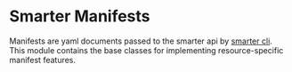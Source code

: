 # Smarter Manifests

Manifests are yaml documents passed to the smarter api by [smarter cli](https://github.com/smarter-sh/smarter-cli). This module contains the base classes for implementing resource-specific manifest features.
